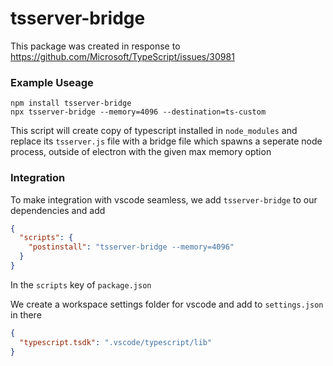# tsserver-bridge

This package was created in response to https://github.com/Microsoft/TypeScript/issues/30981

### Example Useage

```
npm install tsserver-bridge
npx tsserver-bridge --memory=4096 --destination=ts-custom
```

This script will create copy of typescript installed in `node_modules` and replace its `tsserver.js` file with a bridge
file which spawns a seperate node process, outside of electron with the given max memory option

### Integration

To make integration with vscode seamless, we add `tsserver-bridge` to our dependencies and add

```JSON
{
  "scripts": {
    "postinstall": "tsserver-bridge --memory=4096"
  }
}
```

In the `scripts` key of `package.json`

We create a workspace settings folder for vscode and add to `settings.json` in there

```JSON
{
  "typescript.tsdk": ".vscode/typescript/lib"
}
```

